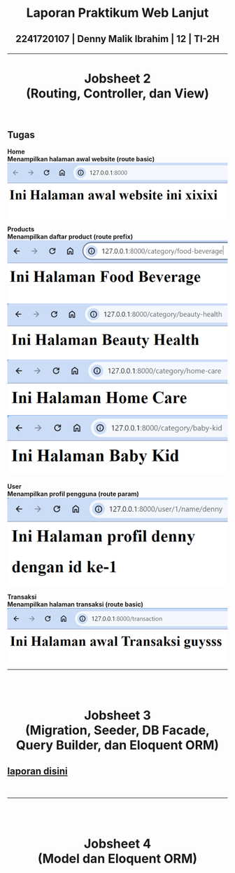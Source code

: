 <div align=center>

# <strong> Laporan Praktikum Web Lanjut </strong>
## <strong>2241720107 | Denny Malik Ibrahim | 12 | TI-2H<br><hr>

# <strong> Jobsheet 2 <br> (Routing, Controller, dan View) </strong>

</div>

<br>

## Tugas

Home <br>
Menampilkan halaman awal website (route basic)
![alt text](images/image.png)

Products <br>
Menampilkan daftar product (route prefix)
![alt text](images/image-1.png)
![alt text](images/image-2.png)
![alt text](images/image-3.png)
![alt text](images/image-4.png)

User <br>
Menampilkan profil pengguna (route param)
![alt text](images/image-5.png)

Transaksi <br>
Menampilkan halaman transaksi (route basic)
![alt text](images/image-6.png)
<br>
<hr>
<br>
<br>

<div align=center>

# Jobsheet 3 <br> (Migration, Seeder, DB Facade, Query Builder, dan Eloquent ORM)

</div>

## [laporan disini](laporan/Jobsheet-3_PWL_DennyMalikIbrahim_TI-2H.pdf)
<br>
<hr>
<br>
<br>

<div align=center>

# Jobsheet 4 <br> (Model dan Eloquent ORM)

</div>

